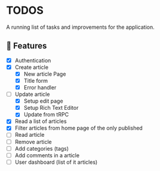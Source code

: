 # TODOS

A running list of tasks and improvements for the application.

## 🚀 Features

- [x] Authentication
- [X] Create article
  - [x] New article Page
  - [X] Title form
  - [X] Error handler
- [ ] Update article
  - [X] Setup edit page
  - [X] Setup Rich Text Editor
  - [X] Update from tRPC
- [X] Read a list of articles
- [X] Filter articles from home page of the only published
- [ ] Read article
- [ ] Remove article
- [ ] Add categories (tags)
- [ ] Add comments in a article
- [ ] User dashboard (list of it articles)
